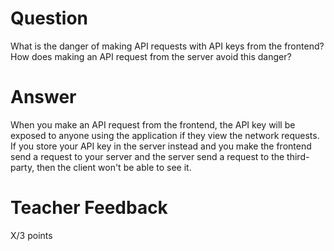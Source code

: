 # Question

What is the danger of making API requests with API keys from the frontend? How does making an API request from the server avoid this danger?

# Answer
When you make an API request from the frontend, the API key will be exposed to anyone using the application if they view the network requests. If you store your API key in the server instead and you make the frontend send a request to your server and the server send a request to the third-party, then the client won't be able to see it.

# Teacher Feedback

X/3 points